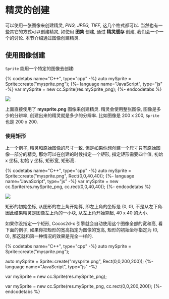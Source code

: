 # 精灵的创建

可以使用一张图像来创建精灵, *PNG, JPEG, TIFF*, 这几个格式都可以. 当然也有一些其它的方式可以创建精灵, 如使用 __图集__ 创建, 通过 __精灵缓存__ 创建, 我们会一个一个的讨论. 本节介绍通过图像创建精灵.

## 使用图像创建

`Sprite` 能用一个特定的图像去创建:

{% codetabs name="C++", type="cpp" -%}
auto mySprite = Sprite::create("mysprite.png");
{%- language name="JavaScript", type="js" -%}
var mySprite = new cc.Sprite(res.mySprite_png);
{%- endcodetabs %}

![](../../en/sprites/sprites-img/i1.png "")

上面直接使用了 __mysprite.png__ 图像来创建精灵. 精灵会使用整张图像, 图像是多少的分辨率, 创建出来的精灵就是多少的分辨率. 比如图像是 200 x 200, `Sprite` 也是 200 x 200.

### 使用矩形

上一个例子, 精灵和原始图像的尺寸一致. 但是如果你想创建一个尺寸只有原始图像一部分的精灵, 那你可以在创建的时候指定一个矩形, 指定矩形需要四个值, 初始 x 坐标, 初始 y 坐标, 矩形宽, 矩形高.

{% codetabs name="C++", type="cpp" -%}
auto mySprite = Sprite::create("mysprite.png", Rect(0,0,40,40));
{%- language name="JavaScript", type="js" -%}
var mySprite = new cc.Sprite(res.mySprite_png, cc.rect(0,0,40,40));
{%- endcodetabs %}

![](../../en/sprites/sprites-img/i4.png "")

矩形的初始坐标, 从图形的左上角开始算, 即左上角的坐标是 (0, 0), 不是从左下角. 因此结果精灵是图像左上角的一小块, 从左上角开始算起, 40 x 40 的大小.

如果你没指定一个矩形, Cocos2d-x 引擎就会自动使用这个图像全部的宽和高, 看下面的例子, 如果你把矩形的宽高指定为图像的宽高, 矩形的初始坐标指定为 (0, 0), 那这就和第一种情况的效果是完全一样的.

{% codetabs name="C++", type="cpp" -%}
auto mySprite = Sprite::create("mysprite.png");

auto mySprite = Sprite::create("mysprite.png", Rect(0,0,200,200));
{%- language name="JavaScript", type="js" -%}

var mySprite = new cc.Sprite(res.mySprite_png);

var mySprite = new cc.Sprite(res.mySprite_png, cc.rect(0,0,200,200));
{%- endcodetabs %}
